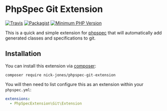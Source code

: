 # PhpSpec Git Extension

[![Travis](https://img.shields.io/travis/nick-jones/phpspec-git-extension.svg?style=flat-square)](https://travis-ci.org/nick-jones/phpspec-git-extension)
[![Packagist](https://img.shields.io/packagist/v/nick-jones/phpspec-git-extension.svg?style=flat-square)](https://packagist.org/packages/nick-jones/phpspec-git-extension)
[![Minimum PHP Version](https://img.shields.io/badge/php-%3E%3D%205.4-8892BF.svg?style=flat-square)](https://php.net/)

This is a quick and simple extension for [phpspec](https://github.com/phpspec/phpspec) that will automatically add
generated classes and specifications to git.

## Installation

You can install this extension via [composer](http://getcomposer.org):

`composer require nick-jones/phpspec-git-extension`

You will then need to list configure this as an extension within your `phpspec.yml`:

```yaml
extensions:
  - PhpSpecExtension\Git\Extension
```